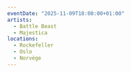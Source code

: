 ```yaml
---
eventDate: "2025-11-09T18:00:00+01:00"
artists:
  - Battle Beast
  - Majestica
locations:
  - Rockefeller
  - Oslo
  - Norvège
---
```

